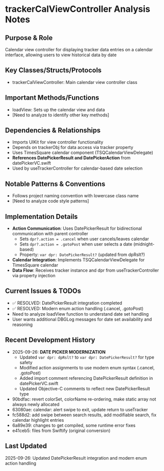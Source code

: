 # trackerCalViewController Analysis Notes

## Purpose & Role
Calendar view controller for displaying tracker data entries on a calendar interface, allowing users to view historical data by date

## Key Classes/Structs/Protocols
- trackerCalViewController: Main calendar view controller class

## Important Methods/Functions
- loadView: Sets up the calendar view and data
- [Need to analyze to identify other key methods]

## Dependencies & Relationships
- Imports UIKit for view controller functionality
- Depends on trackerObj for data access via tracker property
- Uses TimesSquare calendar component (TSQCalendarViewDelegate)
- **References DatePickerResult and DatePickerAction** from datePickerVC.swift
- Used by useTrackerController for calendar-based date selection

## Notable Patterns & Conventions
- Follows project naming convention with lowercase class name
- [Need to analyze code style patterns]

## Implementation Details
- **Action Communication**: Uses DatePickerResult for bidirectional communication with parent controller
  - Sets `dpr?.action = .cancel` when user cancels/leaves calendar
  - Sets `dpr?.action = .gotoPost` when user selects a date (midnight-based)
  - Property: `var dpr: DatePickerResult?` (updated from dpRslt?)
- **Calendar Integration**: Implements TSQCalendarViewDelegate for TimesSquare calendar
- **Data Flow**: Receives tracker instance and dpr from useTrackerController via property injection

## Current Issues & TODOs
- ✅ RESOLVED: DatePickerResult integration completed
- ✅ RESOLVED: Modern enum action handling (.cancel, .gotoPost)
- Need to analyze loadView function to understand date set handling
- User wants additional DBGLog messages for date set availability and reasoning

## Recent Development History
- 2025-09-26: **DATE PICKER MODERNIZATION**
  - Updated `var dpr: dpRslt?` to `var dpr: DatePickerResult?` for type safety
  - Modified action assignments to use modern enum syntax (.cancel, .gotoPost)
  - Added import comment referencing DatePickerResult definition in datePickerVC.swift
  - Updated Objective-C comments to reflect new DatePickerResult type
- 90bdfac: revert colorSet, colorName re-ordering, make static array not always newly allocated
- 63080ae: calendar: alert swipe to exit, update return to useTracker
- fc588d2: add swipe between search results, add modifiable search, fix calendar highlight entries
- 6a89e39: changes to get compiled, some runtime error fixes
- e41ceb5: files from Swiftify (original conversion)

## Last Updated
2025-09-26: Updated DatePickerResult integration and modern enum action handling